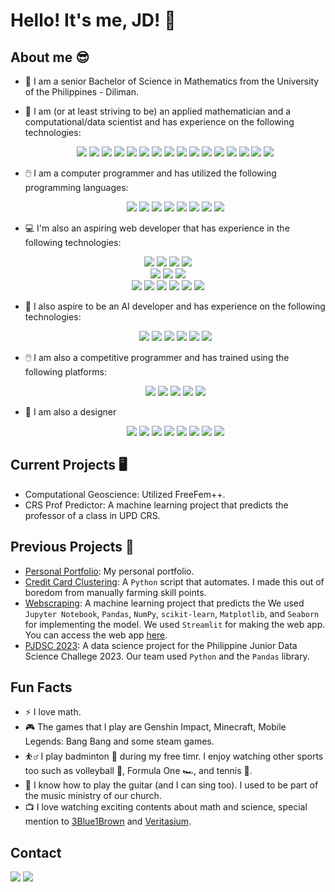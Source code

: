 # Hello! It's me, JD! 👋

## About me 😎
- 🌻 I am a senior Bachelor of Science in Mathematics from the University of the Philippines - Diliman.
- 🔢 I am (or at least striving to be) an applied mathematician and a computational/data scientist and has experience on the following technologies:
  <div align="center">
    <img src="https://img.shields.io/badge/-LaTeX-008080?style=flat&logo=latex&logoColor=white" /> <img src="https://img.shields.io/badge/typst-239DAD.svg?style=for-the-badge&logo=typst&logoColor=white" /> <img src="https://img.shields.io/badge/Numpy-777BB4?style=for-the-badge&logo=numpy&logoColor=white" />
     <img src="https://img.shields.io/badge/-Pandas-333333?style=flat&logo=pandas" />  <img src="https://img.shields.io/badge/-Scipy-blue?style=flat&logo=Scipy&logoColor=white" />   <img src="https://img.shields.io/badge/-Matplotlib-000000?style=flat&logo=python" /> <img src="https://img.shields.io/badge/scikit--learn-%23F7931E.svg?style=for-the-badge&logo=scikit-learn&logoColor=white" /> <img src="https://img.shields.io/badge/Plotly-%233F4F75.svg?style=for-the-badge&logo=plotly&logoColor=white" /> <img src="https://img.shields.io/badge/-Seaborn-3776AB?style=flat&logo=python&logoColor=white&size=40x40" /> <img src="https://img.shields.io/badge/TensorFlow-FF6F00?style=for-the-badge&logo=tensorflow&logoColor=white" /> <img src="https://img.shields.io/badge/PyTorch-EE4C2C?style=for-the-badge&logo=pytorch&logoColor=white" />
    <img src="https://img.shields.io/badge/opencv-%23white.svg?style=for-the-badge&logo=opencv&logoColor=white" /> <img src="https://img.shields.io/badge/Qiskit-%236929C4.svg?style=for-the-badge&logo=Qiskit&logoColor=white" /> <img src="https://img.shields.io/badge/jupyter-%23FA0F00.svg?style=for-the-badge&logo=jupyter&logoColor=white" /> <img src="https://img.shields.io/badge/Google%20Colab-%23F9A825.svg?style=for-the-badge&logo=googlecolab&logoColor=white" /> <img src="https://img.shields.io/badge/Microsoft_Excel-217346?style=for-the-badge&logo=microsoft-excel&logoColor=white" /> 
  </div>
  
- 🖱️ I am a computer programmer and has utilized the following programming languages:
  <div align="center">
  <img src="https://img.shields.io/badge/python-3670A0?style=for-the-badge&logo=python&logoColor=ffdd54" /> <img src="https://shields.io/badge/JavaScript-F7DF1E?logo=JavaScript&logoColor=000&style=flat-square" /> <img src="https://img.shields.io/badge/-C/C++-lightpink?style=for-the-badge&logo=c&logoColor=black" /> <img src="https://shields.io/badge/TypeScript-3178C6?logo=TypeScript&logoColor=FFF&style=flat-square" /> <img src="https://img.shields.io/badge/Go-00ADD8?logo=Go&logoColor=white&style=for-the-badge" />  <img src="https://img.shields.io/badge/C%23-239120?style=flat&logo=unity&logoColor=white" /> <img src="https://img.shields.io/badge/r-%23276DC3.svg?style=for-the-badge&logo=r&logoColor=white" /> <img src="https://img.shields.io/badge/rust-%23000000.svg?style=for-the-badge&logo=rust&logoColor=white" /> 
  
</div>

- 💻 I'm also an aspiring web developer that has experience in the following technologies:
<div align="center">
  <!--Frontend-->
  <img src="https://img.shields.io/badge/html5-%23E34F26.svg?style=for-the-badge&logo=html5&logoColor=white" />
  <img src="[https://img.shields.io/badge/Next.js-000?logo=nextdotjs&logoColor=fff&style=for-the-badge](https://img.shields.io/badge/Django-092E20?style=for-the-badge&logo=django&logoColor=green)" /> <img src="https://img.shields.io/badge/React-20232A?style=for-the-badge&logo=react&logoColor=61DAFB"/>  <img src="https://img.shields.io/badge/Flask-000000?style=for-the-badge&logo=Flask&logoColor=white" />

  <br />
  <!--CSS-->
  <img src="https://img.shields.io/badge/Bootstrap-563D7C?style=for-the-badge&logo=bootstrap&logoColor=white" /> 
  <img src="https://img.shields.io/badge/Tailwind_CSS-38B2AC?style=for-the-badge&logo=tailwind-css&logoColor=white" />
  <img src="https://img.shields.io/badge/Flutter-02569B?style=flat&logo=flutter&logoColor=white" />

  <br />
  <!--Backend-->
  <img src="https://img.shields.io/badge/php-%23777BB4.svg?style=for-the-badge&logo=php&logoColor=white" />
  <img src="https://img.shields.io/badge/FastAPI-005571?style=for-the-badge&logo=fastapi" />
  <img src="https://img.shields.io/badge/mysql-4479A1.svg?style=for-the-badge&logo=mysql&logoColor=white" />
  <img src="https://img.shields.io/badge/postgresql-4169e1?style=for-the-badge&logo=postgresql&logoColor=white" />
  <img src="https://img.shields.io/badge/SQLite-07405E?style=flat&compact=true&logo=sqlite&logoColor=white" />
  <img src="https://img.shields.io/badge/node.js-339933?style=for-the-badge&logo=Node.js&logoColor=white" />
  
</div>

- 🤖 I also aspire to be an AI developer and has experience on the following technologies:
  <div align="center">
    <img src="https://img.shields.io/badge/chatGPT-74aa9c?style=for-the-badge&logo=openai&logoColor=white" /> <img src="https://img.shields.io/badge/github_copilot-8957E5?style=for-the-badge&logo=github-copilot&logoColor=white" /> <img src="https://img.shields.io/badge/github_copilot-8957E5?style=for-the-badge&logo=github-copilot&logoColor=white" /> <img src="https://img.shields.io/badge/google%20gemini-8E75B2?style=for-the-badge&logo=google%20gemini&logoColor=white" /> <img src="https://img.shields.io/badge/perplexity-000000?style=for-the-badge&logo=perplexity&logoColor=088F8F" /> <img src="https://img.shields.io/badge/Streamlit-%23FE4B4B.svg?style=for-the-badge&logo=streamlit&logoColor=white" />
  </div>

- 🖱️ I am also a competitive programmer and has trained using the following platforms:
  <div align="center">
    <img src="https://img.shields.io/badge/CodeChef-%23964B00.svg?style=for-the-badge&logo=CodeChef&logoColor=white" />
    <img src="https://img.shields.io/badge/Codeforces-445f9d?style=for-the-badge&logo=Codeforces&logoColor=white" />
    <img src="https://img.shields.io/badge/-Hackerrank-2EC866?style=for-the-badge&logo=HackerRank&logoColor=white" />
    <img src="https://img.shields.io/badge/Kaggle-035a7d?style=for-the-badge&logo=kaggle&logoColor=white" />
    <img src="https://img.shields.io/badge/LeetCode-000000?style=for-the-badge&logo=LeetCode&logoColor=#d16c06" />
  </div>

- 🎨 I am also a designer
  <div align="center">
    <img src="https://img.shields.io/badge/figma-%23F24E1E.svg?style=for-the-badge&logo=figma&logoColor=white" />
    <img src="https://img.shields.io/badge/adobe%20illustrator-%23FF9A00.svg?style=for-the-badge&logo=adobe%20illustrator&logoColor=white" />
    <img src="https://img.shields.io/badge/Adobe%20InDesign-49021F?style=for-the-badge&logo=adobeindesign&logoColor=white" />
    <img src="https://img.shields.io/badge/adobe%20photoshop-%2331A8FF.svg?style=for-the-badge&logo=adobe%20photoshop&logoColor=white" />
    <img src="ttps://img.shields.io/badge/Adobe%20Premiere%20Pro-9999FF.svg?style=for-the-badge&logo=Adobe%20Premiere%20Pro&logoColor=white" />
    <img src="https://img.shields.io/badge/Adobe%20Lightroom-31A8FF.svg?style=for-the-badge&logo=Adobe%20Lightroom&logoColor=white" />
    <img src="https://img.shields.io/badge/Adobe%20XD-470137?style=for-the-badge&logo=Adobe%20XD&logoColor=#FF61F6" />
    <img src="https://img.shields.io/badge/Canva-%2300C4CC.svg?style=for-the-badge&logo=Canva&logoColor=white" />
  </div>

## Current Projects 🖥️
- Computational Geoscience: Utilized FreeFem++.
- CRS Prof Predictor: A machine learning project that predicts the professor of a class in UPD CRS.

## Previous Projects 📘
- [Personal Portfolio](https://): My personal portfolio.
- [Credit Card Clustering](https://github.com/): A `Python` script that automates. I made this out of boredom from manually farming skill points.
- [Webscraping](https://github.com/): A machine learning project that predicts the  We used `Jupyter Notebook`, `Pandas`, `NumPy`, `scikit-learn`, `Matplotlib`, and `Seaborn` for implementing the model. We used `Streamlit` for making the web app. You can access the web app [here](https:///).
- [PJDSC 2023](https://github.com/): A data science project for the Philippine Junior Data Science Challege 2023. Our team used `Python` and the `Pandas` library.

## Fun Facts
- ⚡ I love math.
- 🎮 The games that I play are Genshin Impact, Minecraft, Mobile Legends: Bang Bang and some steam games.
- ⛹️‍♂️ I play badminton 🏸 during my free timr. I enjoy watching other sports too such as volleyball 🏐, Formula One 🏎️, and tennis 🎾.
- 🎸 I know how to play the guitar (and I can sing too). I used to be part of the music ministry of our church.
- 📺 I love watching exciting contents about math and science, special mention to [3Blue1Brown](https://www.youtube.com/3blue1brown) and [Veritasium](https://www.youtube.com/veritasium).

## Contact
<a href="[https://www.linkedin.com/in/calvin-james-maximo-685145268/](https://www.linkedin.com/in/jeremiah-daniel-regalario/)"><img src="https://img.shields.io/badge/LinkedIn-0A66C2?style=for-the-badge&logo=LinkedIn&logoColor=white"></a>
<a href="mailto:jaregalario@up.edu.ph"><img src="https://img.shields.io/badge/Gmail-EA4335?style=for-the-badge&logo=Gmail&logoColor=white"></a>
